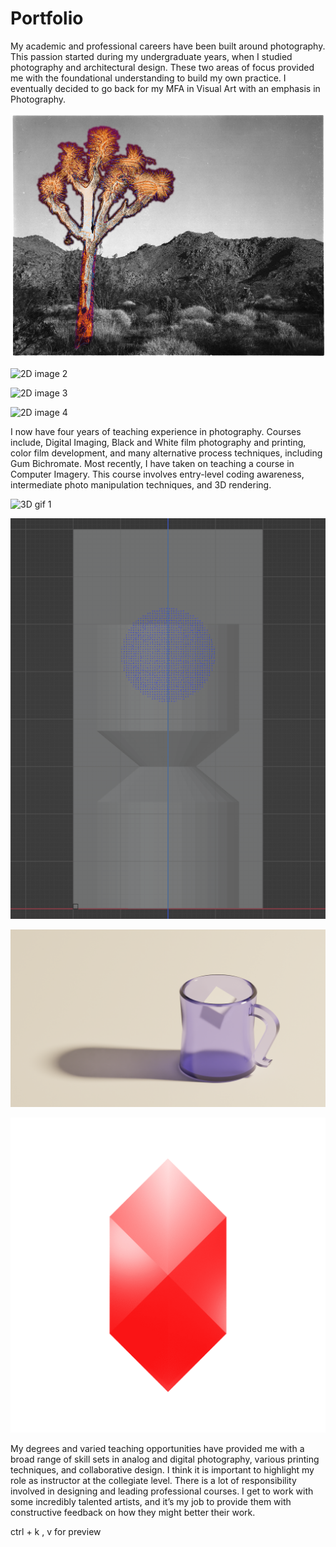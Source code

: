 # Portfolio
My academic and professional careers have been built around photography. This passion started during my undergraduate years, when I studied photography and architectural design. These two areas of focus provided me with the foundational understanding to build my own practice. I eventually decided to go back for my MFA in Visual Art with an emphasis in Photography.

![2D image 1](/assets/2D/2D_i1.jpg)

![2D image 2](/assets/2D/2D_i2.jpg)

![2D image 3](/assets/2D/2D_i3.png)

![2D image 4](/assets/2D/2D_i4.png)


I now have four years of teaching experience in photography. Courses include, Digital Imaging, Black and White film photography and printing, color film development, and many alternative process techniques, including Gum Bichromate. Most recently, I have taken on teaching a course in Computer Imagery. This course involves entry-level coding awareness, intermediate photo manipulation techniques, and 3D rendering. 


![3D gif 1](/assets/3D/3D_a1.gif)

![3D gif 2](/assets/3D/3D_a2.gif)

![3D image 1](/assets/3D/3D_i1.png)

![3D gif 3](/assets/3D/3D_a3.gif)

My degrees and varied teaching opportunities have provided me with a broad range of skill sets in analog and digital photography, various printing techniques, and collaborative design. I think it is important to highlight my role as instructor at the collegiate level. There is a lot of responsibility involved in designing and leading professional courses. I get to work with some incredibly talented artists, and it’s my job to provide them with constructive feedback on how they might better their work. 


ctrl + k , v for preview